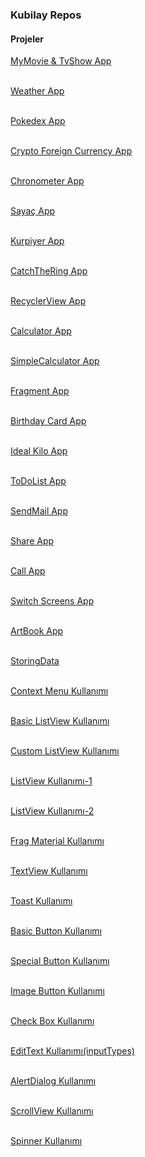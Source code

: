 ### Kubilay Repos

#### Projeler

[MyMovie & TvShow App](https://github.com/kubilaybee/MyMoviesApp/blob/master/README.md)<br/><br/>

[Weather App](https://github.com/kubilaybee/WeatherApp/blob/master/README.md)<br/><br/>

[Pokedex App](https://github.com/kubilaybee/PokedexApp/blob/master/README.md)<br/><br/>

[Crypto Foreign Currency App](https://github.com/kubilaybee/Crypto-Foreign-Currency-App/blob/master/README.md)<br/><br/>

[Chronometer App](https://github.com/kubilaybee/ChronometerApp/new/master?readme=1) <br/></br>

[Sayaç App](https://github.com/kubilaybee/CountProject) <br/></br>

[Kurpiyer App](https://github.com/kubilaybee/Playing-Card-App/blob/master/README.md) <br/></br>

[CatchTheRing App](https://github.com/kubilaybee/CatchTheRingApp/blob/master/README.md) <br/></br>

[RecyclerView App](https://github.com/kubilaybee/RecyclerView-App/blob/master/README.md) <br/><br/>

[Calculator App](https://github.com/kubilaybee/Calculator-App/blob/master/README.md) <br/><br/>

[SimpleCalculator App](https://github.com/kubilaybee/SimpleCalculator-App/blob/master/README.md) <br/><br/>

[Fragment App](https://github.com/kubilaybee/Fragment-App/blob/master/README.md) <br/></br>

[Birthday Card App](https://github.com/kubilaybee/Birthday-Card-App/blob/master/README.md) <br/><br/>

[Ideal Kilo App](https://github.com/kubilaybee/idealKiloApp/blob/master/README.md) <br/></br>

[ToDoList App](https://github.com/kubilaybee/ToDoListApp/blob/master/README.md) <br/><br/>

[SendMail App](https://github.com/kubilaybee/sendMail/blob/master/README.md) <br/><br/>

[Share App](https://github.com/kubilaybee/shareButton/blob/master/README.md) <br/><br/>

[Call App](https://github.com/kubilaybee/CallApp/blob/master/README.md) <br/><br/>

[Switch Screens App](https://github.com/kubilaybee/switchScreens/blob/master/README.md) <br/><br/>

[ArtBook App](https://github.com/kubilaybee/ArtBook/blob/master/README.md) <br/><br/>



[StoringData](https://github.com/kubilaybee/StoringData/blob/master/README.md) <br/><br/>

[Context Menu Kullanımı](https://github.com/kubilaybee/contextMenu) <br/><br/>

[Basic ListView Kullanımı](https://github.com/kubilaybee/BasicListView) <br/><br/>

[Custom ListView Kullanımı](https://github.com/kubilaybee/CustomListView) <br/><br/>

[ListView Kullanımı-1](https://github.com/kubilaybee/firstListView) <br/><br/>

[ListView Kullanımı-2](https://github.com/kubilaybee/lvDeneme) <br/><br/>

[Frag Material Kullanımı](https://github.com/kubilaybee/FirstFragMaterialDesign) <br/><br/>

[TextView Kullanımı](https://github.com/kubilaybee/TextView) <br/><br/>

[Toast Kullanımı](https://github.com/kubilaybee/Toast) <br/><br/>

[Basic Button Kullanımı](https://github.com/kubilaybee/FirstButtons) <br/><br/>

[Special Button Kullanımı](https://github.com/kubilaybee/firstButtonDesign) <br/><br/>

[Image Button Kullanımı](https://github.com/kubilaybee/ImageButton) <br/><br/>

[Check Box Kullanımı](https://github.com/kubilaybee/CheckBox) <br/><br/>

[EditText Kullanımı(inputTypes)](https://github.com/kubilaybee/EditTextTypes) <br/><br/>

[AlertDialog Kullanımı](https://github.com/kubilaybee/AlertDialog) <br/><br/>

[ScrollView Kullanımı](https://github.com/kubilaybee/ScrollView) <br/></br>

[Spinner Kullanımı](https://github.com/kubilaybee/spinner) <br/></br>
